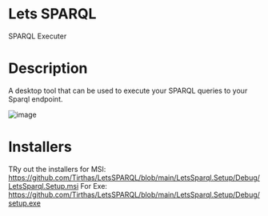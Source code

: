 # Lets SPARQL
SPARQL Executer

# Description
A desktop tool that can be used to execute your SPARQL queries to your Sparql endpoint.

![image](https://github.com/Tirthas/LetsSPARQL/assets/125270530/c4d88337-14b6-4c6c-bcaf-90f23001264b)



# Installers
TRy out the installers 
for MSI: https://github.com/Tirthas/LetsSPARQL/blob/main/LetsSparql.Setup/Debug/LetsSparql.Setup.msi
For Exe: https://github.com/Tirthas/LetsSPARQL/blob/main/LetsSparql.Setup/Debug/setup.exe 

